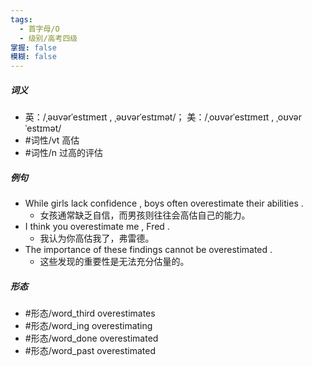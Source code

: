 ```yaml
---
tags:
  - 首字母/O
  - 级别/高考四级
掌握: false
模糊: false
---
```

##### 词义
- 英：/ˌəʊvərˈestɪmeɪt , ˌəʊvərˈestɪmət/； 美：/ˌoʊvərˈestɪmeɪt , ˌoʊvərˈestɪmət/
- #词性/vt  高估
- #词性/n  过高的评估
##### 例句
- While girls lack confidence , boys often overestimate their abilities .
	- 女孩通常缺乏自信，而男孩则往往会高估自己的能力。
- I think you overestimate me , Fred .
	- 我认为你高估我了，弗雷德。
- The importance of these findings cannot be overestimated .
	- 这些发现的重要性是无法充分估量的。
##### 形态
- #形态/word_third overestimates
- #形态/word_ing overestimating
- #形态/word_done overestimated
- #形态/word_past overestimated
